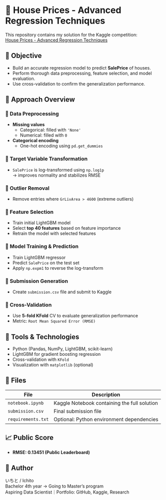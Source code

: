 # 🏡 House Prices - Advanced Regression Techniques

This repository contains my solution for the Kaggle competition:  
[House Prices - Advanced Regression Techniques](https://www.kaggle.com/competitions/house-prices-advanced-regression-techniques)

## 🎯 Objective

- Build an accurate regression model to predict **SalePrice** of houses.
- Perform thorough data preprocessing, feature selection, and model evaluation.
- Use cross-validation to confirm the generalization performance.

## 🧠 Approach Overview

### 🔹 Data Preprocessing

- **Missing values**
  - Categorical: filled with `'None'`
  - Numerical: filled with `0`
- **Categorical encoding**
  - One-hot encoding using `pd.get_dummies`

### 🔹 Target Variable Transformation

- `SalePrice` is log-transformed using `np.log1p`  
  → improves normality and stabilizes RMSE

### 🔹 Outlier Removal

- Remove entries where `GrLivArea > 4600` (extreme outliers)

### 🔹 Feature Selection

- Train initial LightGBM model
- Select **top 40 features** based on feature importance
- Retrain the model with selected features

### 🔹 Model Training & Prediction

- Train LightGBM regressor
- Predict `SalePrice` on the test set
- Apply `np.expm1` to reverse the log-transform

### 🔹 Submission Generation

- Create `submission.csv` file and submit to Kaggle

### 🔹 Cross-Validation

- Use **5-fold KFold** CV to evaluate generalization performance
- Metric: `Root Mean Squared Error (RMSE)`

## 🔧 Tools & Technologies

- Python (Pandas, NumPy, LightGBM, scikit-learn)
- LightGBM for gradient boosting regression
- Cross-validation with `KFold`
- Visualization with `matplotlib` (optional)

## 📁 Files

| File | Description |
|------|-------------|
| `notebook.ipynb` | Kaggle Notebook containing the full solution |
| `submission.csv` | Final submission file |
| `requirements.txt` | Optional: Python environment dependencies |

## 📈 Public Score

- **RMSE: 0.13451 (Public Leaderboard)**

## 📌 Author

いちと / Ichito  
Bachelor 4th year → Going to Master’s program  
Aspiring Data Scientist｜Portfolio: GitHub, Kaggle, Research  

